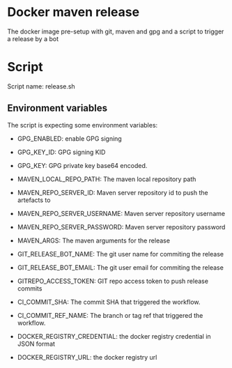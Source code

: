 # Docker maven release

The docker image pre-setup with git, maven and gpg and a script to trigger a release by a bot

# Script
Script name: release.sh


## Environment variables

The script is expecting some environment variables:


- GPG_ENABLED: enable GPG signing
- GPG_KEY_ID: GPG signing KID
- GPG_KEY: GPG private key  base64 encoded.

- MAVEN_LOCAL_REPO_PATH: The maven local repository path
- MAVEN_REPO_SERVER_ID: Maven server repository id to push the artefacts to
- MAVEN_REPO_SERVER_USERNAME: Maven server repository username
- MAVEN_REPO_SERVER_PASSWORD: Maven server repository password
- MAVEN_ARGS: The maven arguments for the release

- GIT_RELEASE_BOT_NAME: The git user name for commiting the release
- GIT_RELEASE_BOT_EMAIL: The git user email for commiting the release

- GITREPO_ACCESS_TOKEN: GIT repo access token to push release commits

- CI_COMMIT_SHA: The commit SHA that triggered the workflow.
- CI_COMMIT_REF_NAME: The branch or tag ref that triggered the workflow.

- DOCKER_REGISTRY_CREDENTIAL: the docker registry credential in JSON format
- DOCKER_REGISTRY_URL: the docker registry url